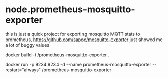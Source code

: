 # node.prometheus-mosquitto-exporter

this is just a quick project for exporting mosquitto MQTT stats to prometheus, https://github.com/sapcc/mosquitto-exporter just showed me a lot of buggy values

docker build -t <your username>/prometheus-mosquitto-exporter .

docker run -p 9234:9234 -d --name prometheus-mosquitto-exporter --restart="always" <your username>/prometheus-mosquitto-exporter
